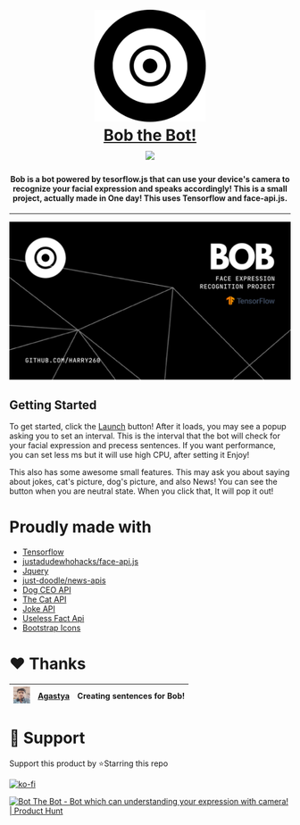 <h1 align="center">
   <br>
   <a href="https://bobthebot.netlify.app/">
    <img src="src/assets/images/favicon.png" alt="Bob The Bot" width="200">
   </a>
   <br>
   <a href="https://bobthebot.netlify.app/about">Bob the Bot!</a><br>
   <a href="https://bobthebot.netlify.app/">
   <img src="https://api.netlify.com/api/v1/badges/c08e8872-37c0-4b1c-ad8a-7b2d7cc330dc/deploy-status">
   </a>
</h1>

<h4 align="center">
    Bob is a bot powered by tesorflow.js that can use your device's camera to recognize your facial expression and speaks accordingly! This is a small project, actually made in One day! This uses Tensorflow and face-api.js.
</h4>

<hr>

<img src="src/assets/images/banner.png">

## Getting Started
To get started, click the [Launch](https://bobthebot.netlify.app/) button! After it loads, you may see a popup asking you to set an interval. This is the interval that the bot will check for your facial expression and precess sentences. If you want performance, you can set less ms but it will use high CPU, after setting it Enjoy!

This also has some awesome small features. This may ask you about saying about jokes, cat's picture, dog's picture, and also News! You can see the button when you are neutral state. When you click that, It will pop it out!

# Proudly made with
  - [Tensorflow](https://www.tensorflow.org/)
  - [justadudewhohacks/face-api.js](https://github.com/justadudewhohacks/face-api.js/)
  - [Jquery](https://jquery.com/)
  - [just-doodle/news-apis](https://github.com/just-doodle/)
  - [Dog CEO API](https://dog.ceo/dog-api/)
  - [The Cat API](https://thecatapi.com/)
  - [Joke API](https://jokeapi.dev/)
  - [Useless Fact Api](https://uselessfacts.jsph.pl/)
  - [Bootstrap Icons](https://icons.getbootstrap.com/)

# ❤ Thanks
| <img src="src/assets/images/agustya.jpeg" width="30px" height="30px">  | [Agastya](https://github.com/notlemonhead) | Creating sentences for Bob! |
|---|---------|-----------------------------|

# 💪 Support
Support this product by ⭐Starring this repo

[![ko-fi](https://ko-fi.com/img/githubbutton_sm.svg)](https://ko-fi.com/J3J16V6AZ)


<a href="https://www.producthunt.com/posts/bot-the-bot?utm_source=badge-featured&utm_medium=badge&utm_souce=badge-bot-the-bot" target="_blank"><img src="https://api.producthunt.com/widgets/embed-image/v1/featured.svg?post_id=318567&theme=dark" alt="Bot The Bot - Bot which can understanding your expression with camera! | Product Hunt" style="width: 250px; height: 54px;" width="250" height="54" /></a>
